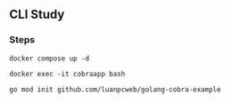 ## CLI Study

### Steps

```
docker compose up -d
```

```
docker exec -it cobraapp bash
```

```
go mod init github.com/luanpcweb/golang-cobra-example
```